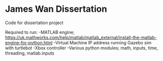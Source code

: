 # James Wan Dissertation

Code for dissertation project

Required to run:
-MATLAB engine; https://uk.mathworks.com/help/matlab/matlab_external/install-the-matlab-engine-for-python.html
-Virtual Machine IP address running Gazebo sim with turtlebot
-Xbox controller
-Various python modules; math, inputs, time, threading, matlab.inputs
